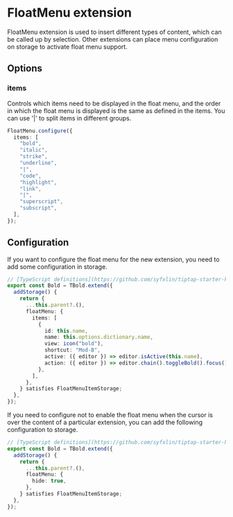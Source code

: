# FloatMenu extension

FloatMenu extension is used to insert different types of content, which can be called up by selection. Other extensions can place menu configuration on storage to activate float menu support.

## Options

### items

Controls which items need to be displayed in the float menu, and the order in which the float menu is displayed is the same as defined in the items. You can use '|' to split items in different groups.

```typescript
FloatMenu.configure({
  items: [
    "bold",
    "italic",
    "strike",
    "underline",
    "|",
    "code",
    "highlight",
    "link",
    "|",
    "superscript",
    "subscript",
  ],
});
```

## Configuration

If you want to configure the float menu for the new extension, you need to add some configuration in storage.

```typescript
// [TypeScript definitions](https://github.com/syfxlin/tiptap-starter-kit/blob/master/src/extensions/float-menu/menu.ts#L5-L15)
export const Bold = TBold.extend({
  addStorage() {
    return {
      ...this.parent?.(),
      floatMenu: {
        items: [
          {
            id: this.name,
            name: this.options.dictionary.name,
            view: icon("bold"),
            shortcut: "Mod-B",
            active: ({ editor }) => editor.isActive(this.name),
            action: ({ editor }) => editor.chain().toggleBold().focus().run(),
          },
        ],
      },
    } satisfies FloatMenuItemStorage;
  },
});
```

If you need to configure not to enable the float menu when the cursor is over the content of a particular extension, you can add the following configuration to storage.

```typescript
// [TypeScript definitions](https://github.com/syfxlin/tiptap-starter-kit/blob/master/src/extensions/float-menu/menu.ts#L5-L15)
export const Bold = TBold.extend({
  addStorage() {
    return {
      ...this.parent?.(),
      floatMenu: {
        hide: true,
      },
    } satisfies FloatMenuItemStorage;
  },
});
```
